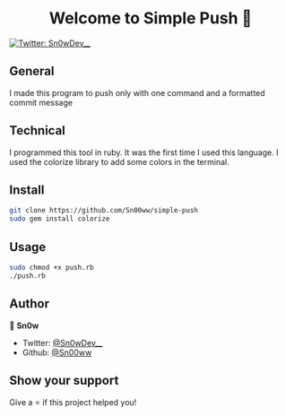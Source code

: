 <h1 align="center">Welcome to Simple Push 👋</h1>
<p>
  <a href="https://twitter.com/Sn0wDev__" target="_blank">
    <img alt="Twitter: Sn0wDev__" src="https://img.shields.io/twitter/follow/Sn0wDev__.svg?style=social" />
  </a>
</p>

## General

I made this program to push only with one command and a formatted commit message

## Technical

I programmed this tool in ruby. It was the first time I used this language. I used the colorize library to add some colors in the terminal.

## Install

```sh
git clone https://github.com/Sn00ww/simple-push
sudo gem install colorize
```

## Usage

```sh
sudo chmod +x push.rb
./push.rb
```

## Author

👤 **Sn0w**

* Twitter: [@Sn0wDev__](https://twitter.com/Sn0wDev__)
* Github: [@Sn00ww](https://github.com/Sn00ww)

## Show your support

Give a ⭐️ if this project helped you!
